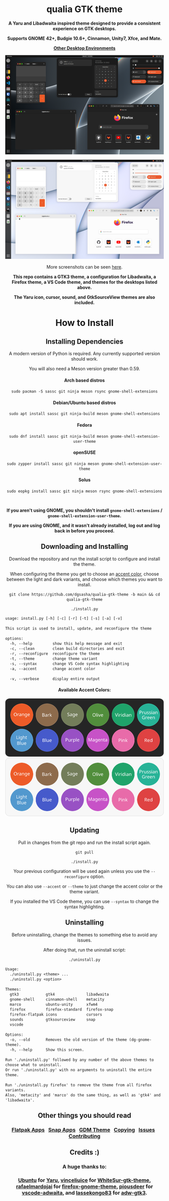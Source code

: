 <div align="center">

# qualia GTK theme
**A Yaru and Libadwaita inspired theme designed to provide a consistent experience on GTK desktops.**

**Supports GNOME 42+, Budgie 10.6+, Cinnamon, Unity7, Xfce, and Mate.**

**[Other Desktop Environments](.github/OTHER.md#other-desktop-environments)**

![Screenshot of the dark theme](.github/images/dark.png)

![Screenshot of the light theme](.github/images/light.png)

More screenshots can be seen [here](.github/SCREENSHOTS.md).

**This repo contains a GTK3 theme, a configuration for Libadwaita, a Firefox theme, a VS Code theme, and themes for the desktops listed above.**
  
**The Yaru icon, cursor, sound, and GtkSourceView themes are also included.**

# How to Install

## Installing Dependencies

A modern version of Python is required. Any currently supported version should work.

You will also need a Meson version greater than 0.59.

#### Arch based distros

```
sudo pacman -S sassc git ninja meson rsync gnome-shell-extensions
```

#### Debian/Ubuntu based distros

```
sudo apt install sassc git ninja-build meson gnome-shell-extensions
```

#### Fedora

```
sudo dnf install sassc git ninja-build meson gnome-shell-extension-user-theme
```

#### openSUSE

```
sudo zypper install sassc git ninja meson gnome-shell-extension-user-theme
```

#### Solus

```
sudo eopkg install sassc git ninja meson rsync gnome-shell-extensions
```

<br>

**If you aren't using GNOME, you shouldn't install `gnome-shell-extensions` / `gnome-shell-extension-user-theme`.**

**If you are using GNOME, and it wasn't already installed, log out and log back in before you proceed.**


## Downloading and Installing

Download the repository and run the install script to configure and install the theme.

When configuring the theme you get to choose an [accent color](#available-accent-colors), choose between the light and dark variants, and choose which themes you want to install.


```
git clone https://github.com/dgsasha/qualia-gtk-theme -b main && cd qualia-gtk-theme
```
```
./install.py
```

</div>

```
usage: install.py [-h] [-c] [-r] [-t] [-s] [-a] [-v]

This script is used to install, update, and reconfigure the theme

options:
  -h, --help         show this help message and exit
  -c, --clean        clean build directories and exit
  -r, --reconfigure  reconfigure the theme
  -t, --theme        change theme variant
  -s, --syntax       change VS Code syntax highlighting
  -a, --accent       change accent color

  -v, --verbose      display entire output
```

<div align="center">

#### Available Accent Colors:
![Accent Colors](.github/images/accents-dark.svg#gh-dark-mode-only)
![Accent Colors](.github/images/accents-light.svg#gh-light-mode-only)

## Updating

Pull in changes from the git repo and run the install script again.

```
git pull
```
```
./install.py
```

Your previous configuration will be used again unless you use the `--reconfigure` option.

You can also use `--accent` or `--theme` to just change the accent color or the theme variant.

If you installed the VS Code theme, you can use `--syntax` to change the syntax highlighting.

## Uninstalling

Before uninstalling, change the themes to something else to avoid any issues. 

After doing that, run the uninstall script:

```
./uninstall.py
```

</div>

```
Usage:
  ./uninstall.py <theme> ...
  ./uninstall.py <option> 

Themes:
  gtk3            gtk4              libadwaita
  gnome-shell     cinnamon-shell    metacity
  marco           ubuntu-unity      xfwm4
  firefox         firefox-standard  firefox-snap
  firefox-flatpak icons             cursors
  sounds          gtksourceview     snap
  vscode

Options:
  -o, --old       Removes the old version of the theme (dg-gnome-theme).
  -h, --help      Show this screen.

Run './uninstall.py' followed by any number of the above themes to choose what to uninstall.
Or run './uninstall.py' with no arguments to uninstall the entire theme.

Run './uninstall.py firefox' to remove the theme from all firefox variants.
Also, 'metacity' and 'marco' do the same thing, as well as 'gtk4' and 'libadwaita'.
```

<div align="center">

## Other things you should read

### [Flatpak Apps](.github/OTHER.md#flatpak-apps) &nbsp; [Snap Apps](.github/OTHER.md#snap-apps) &nbsp; [GDM Theme](.github/OTHER.md#gdm-theme) &nbsp; [Copying](.github/OTHER.md#copying) &nbsp; [Issues](.github/OTHER.md#issues) &nbsp; [Contributing](.github/CONTRIBUTING.md)

## Credits :)
### A huge thanks to:
### [Ubuntu](https://ubuntu.com/) for [Yaru](https://github.com/ubuntu/yaru), [vinceliuice](https://github.com/vinceliuice) for [WhiteSur-gtk-theme](https://github.com/vinceliuice/WhiteSur-gtk-theme), [rafaelmardojai](https://github.com/rafaelmardojai) for [firefox-gnome-theme](https://github.com/rafaelmardojai/firefox-gnome-theme), [piousdeer](https://github.com/piousdeer) for [vscode-adwaita](https://github.com/piousdeer/vscode-adwaita), and [lassekongo83](https://github.com/lassekongo83) for [adw-gtk3](https://github.com/lassekongo83/adw-gtk3).
